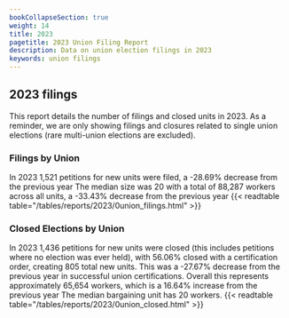 ```yaml
---
bookCollapseSection: true
weight: 14
title: 2023
pagetitle: 2023 Union Filing Report
description: Data on union election filings in 2023
keywords: union filings
---
```


## 2023 filings

This report details the number of filings and closed units in 2023. As a reminder, we are only showing filings and closures related to single union elections (rare multi-union elections are excluded).

### Filings by Union
In 2023 1,521 petitions for new units were filed, a -28.69% decrease from the previous year The median size was 20 with a total of 88,287 workers across all units, a -33.43% decrease from the previous year
{{< readtable table="/tables/reports/2023/0union_filings.html" >}}

### Closed Elections by Union
In 2023 1,436 petitions for new units were closed (this includes petitions where no election was ever held), with 56.06% closed with a certification order, creating 805 total new units. This was a -27.67% decrease from the previous year in successful union certifications. Overall this represents approximately 65,654 workers, which is a 16.64% increase from the previous year The median bargaining unit has 20 workers.
{{< readtable table="/tables/reports/2023/0union_closed.html" >}}
